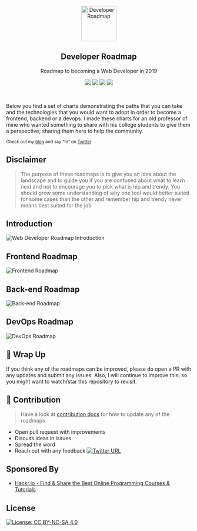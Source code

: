 <p align="center">
  <a href="http://github.com/kamranahmedse/developer-roadmap">
    <img src="https://i.imgur.com/Uid1O3A.png" alt="Developer Roadmap" width="96" height="96">
  </a>
  <h2 align="center">Developer Roadmap</h2>
  <p align="center">Roadmap to becoming a Web Developer in 2019</p>
  <p align="center">
    <a href="https://github.com/kamranahmedse/developer-roadmap#-introduction"><img src="https://img.shields.io/badge/Roadmap-2019-yellowgreen.svg"/></a>
          <a href="https://github.com/kamranahmedse/developer-roadmap/releases"><img src="https://img.shields.io/badge/Roadmaps-Past-yellow.svg"/></a>
      <a href="https://twitter.com/home?status=Developer%20Roadmap%20by%20%40kamranahmedse%20http%3A//github.com/kamranahmedse/developer-roadmap"><img src="https://img.shields.io/badge/twitter-tweet-blue.svg"/></a>
<a href="https://twitter.com/kamranahmedse"><img src="https://img.shields.io/badge/feedback-@kamranahmedse-blue.svg" /></a>
  </p>
  <br>
</p>

Below you find a set of charts demonstrating the paths that you can take and the technologies that you would want to adopt in order to become a frontend, backend or a devops. I made these charts for an old professor of mine who wanted something to share with his college students to give them a perspective; sharing them here to help the community.

<sub>Check out my [blog](http://kamranahmed.info) and say "hi" on [Twitter](https://twitter.com/kamranahmedse).</sub>

## Disclaimer
> The purpose of these roadmaps is to give you an idea about the landscape and to guide you if you are confused about what to learn next and not to encourage you to pick what is hip and trendy. You should grow some understanding of why one tool would better suited for some cases than the other and remember hip and trendy never means best suited for the job

## Introduction

![Web Developer Roadmap Introduction](./images/intro.png)

## Frontend Roadmap

![Frontend Roadmap](./images/frontend.png)

## Back-end Roadmap

![Back-end Roadmap](./images/backend.png)

## DevOps Roadmap

![DevOps Roadmap](./images/devops.png)

## 🚦 Wrap Up

If you think any of the roadmaps can be improved, please do open a PR with any updates and submit any issues. Also, I will continue to improve this, so you might want to watch/star this repository to revisit.

## 🙌 Contribution

> Have a look at [contribution docs](./contributing.md) for how to update any of the roadmaps

- Open pull request with improvements
- Discuss ideas in issues
- Spread the word
- Reach out with any feedback [![Twitter URL](https://img.shields.io/twitter/url/https/twitter.com/kamranahmedse.svg?style=social&label=Follow%20%40kamranahmedse)](https://twitter.com/kamranahmedse)

## Sponsored By	

 - [Hackr.io - Find & Share the Best Online Programming Courses & Tutorials](https://hackr.io)
 
## License

[![License: CC BY-NC-SA 4.0](https://img.shields.io/badge/License-CC%20BY--NC--SA%204.0-lightgrey.svg)](https://creativecommons.org/licenses/by-nc-sa/4.0/)
